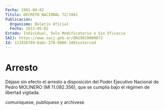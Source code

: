 ```yaml
---
Fecha: 1981-04-02
Título: DECRETO NACIONAL 72/1981
Publicación:
  Organismo: Boletín Oficial
  Fecha: 2013-05-02
Estado: Individual, Solo Modificatoria o Sin Eficacia
SAIJ: https://www.saij.gob.ar/DN19810000072
Id: 123456789-0abc-270-0000-1891soterced
---
```

# Arresto

<a id="1"></a>
Déjase sin efecto el arresto a disposición del Poder Ejecutivo Nacional de Pedro MOLINERO (MI 11.082.356), que se cumplía bajo el régimen de libertad vigilada.

<a id="2"></a>
comuniquese, publiquese y archivese